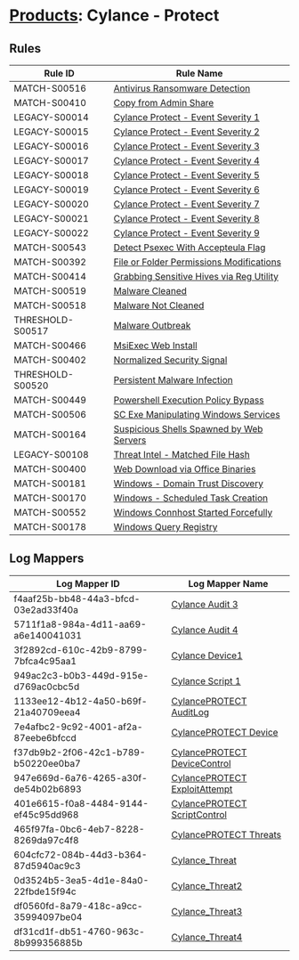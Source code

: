 # [Products](README.md): Cylance - Protect

## Rules

|Rule ID|Rule Name|
|----|----|
|MATCH-S00516|[Antivirus Ransomware Detection](../rules/MATCH-S00516.md)|
|MATCH-S00410|[Copy from Admin Share](../rules/MATCH-S00410.md)|
|LEGACY-S00014|[Cylance Protect - Event Severity 1](../rules/LEGACY-S00014.md)|
|LEGACY-S00015|[Cylance Protect - Event Severity 2](../rules/LEGACY-S00015.md)|
|LEGACY-S00016|[Cylance Protect - Event Severity 3](../rules/LEGACY-S00016.md)|
|LEGACY-S00017|[Cylance Protect - Event Severity 4](../rules/LEGACY-S00017.md)|
|LEGACY-S00018|[Cylance Protect - Event Severity 5](../rules/LEGACY-S00018.md)|
|LEGACY-S00019|[Cylance Protect - Event Severity 6](../rules/LEGACY-S00019.md)|
|LEGACY-S00020|[Cylance Protect - Event Severity 7](../rules/LEGACY-S00020.md)|
|LEGACY-S00021|[Cylance Protect - Event Severity 8](../rules/LEGACY-S00021.md)|
|LEGACY-S00022|[Cylance Protect - Event Severity 9](../rules/LEGACY-S00022.md)|
|MATCH-S00543|[Detect Psexec With Accepteula Flag](../rules/MATCH-S00543.md)|
|MATCH-S00392|[File or Folder Permissions Modifications](../rules/MATCH-S00392.md)|
|MATCH-S00414|[Grabbing Sensitive Hives via Reg Utility](../rules/MATCH-S00414.md)|
|MATCH-S00519|[Malware Cleaned](../rules/MATCH-S00519.md)|
|MATCH-S00518|[Malware Not Cleaned](../rules/MATCH-S00518.md)|
|THRESHOLD-S00517|[Malware Outbreak](../rules/THRESHOLD-S00517.md)|
|MATCH-S00466|[MsiExec Web Install](../rules/MATCH-S00466.md)|
|MATCH-S00402|[Normalized Security Signal](../rules/MATCH-S00402.md)|
|THRESHOLD-S00520|[Persistent Malware Infection](../rules/THRESHOLD-S00520.md)|
|MATCH-S00449|[Powershell Execution Policy Bypass](../rules/MATCH-S00449.md)|
|MATCH-S00506|[SC Exe Manipulating Windows Services](../rules/MATCH-S00506.md)|
|MATCH-S00164|[Suspicious Shells Spawned by Web Servers](../rules/MATCH-S00164.md)|
|LEGACY-S00108|[Threat Intel - Matched File Hash](../rules/LEGACY-S00108.md)|
|MATCH-S00400|[Web Download via Office Binaries](../rules/MATCH-S00400.md)|
|MATCH-S00181|[Windows - Domain Trust Discovery](../rules/MATCH-S00181.md)|
|MATCH-S00170|[Windows - Scheduled Task Creation](../rules/MATCH-S00170.md)|
|MATCH-S00552|[Windows Connhost Started Forcefully](../rules/MATCH-S00552.md)|
|MATCH-S00178|[Windows Query Registry](../rules/MATCH-S00178.md)|


## Log Mappers

|Log Mapper ID|Log Mapper Name|
|----|----|
|f4aaf25b-bb48-44a3-bfcd-03e2ad33f40a|[Cylance Audit 3](../mappings/f4aaf25b-bb48-44a3-bfcd-03e2ad33f40a.md)|
|5711f1a8-984a-4d11-aa69-a6e140041031|[Cylance Audit 4](../mappings/5711f1a8-984a-4d11-aa69-a6e140041031.md)|
|3f2892cd-610c-42b9-8799-7bfca4c95aa1|[Cylance Device1](../mappings/3f2892cd-610c-42b9-8799-7bfca4c95aa1.md)|
|949ac2c3-b0b3-449d-915e-d769ac0cbc5d|[Cylance Script 1](../mappings/949ac2c3-b0b3-449d-915e-d769ac0cbc5d.md)|
|1133ee12-4b12-4a50-b69f-21a40709eea4|[CylancePROTECT AuditLog](../mappings/1133ee12-4b12-4a50-b69f-21a40709eea4.md)|
|7e4afbc2-9c92-4001-af2a-87eebe6bfccd|[CylancePROTECT Device](../mappings/7e4afbc2-9c92-4001-af2a-87eebe6bfccd.md)|
|f37db9b2-2f06-42c1-b789-b50220ee0ba7|[CylancePROTECT DeviceControl](../mappings/f37db9b2-2f06-42c1-b789-b50220ee0ba7.md)|
|947e669d-6a76-4265-a30f-de54b02b6893|[CylancePROTECT ExploitAttempt](../mappings/947e669d-6a76-4265-a30f-de54b02b6893.md)|
|401e6615-f0a8-4484-9144-ef45c95dd968|[CylancePROTECT ScriptControl](../mappings/401e6615-f0a8-4484-9144-ef45c95dd968.md)|
|465f97fa-0bc6-4eb7-8228-8269da97c4f8|[CylancePROTECT Threats](../mappings/465f97fa-0bc6-4eb7-8228-8269da97c4f8.md)|
|604cfc72-084b-44d3-b364-87d5940ac9c3|[Cylance_Threat](../mappings/604cfc72-084b-44d3-b364-87d5940ac9c3.md)|
|0d3524b5-3ea5-4d1e-84a0-22fbde15f94c|[Cylance_Threat2](../mappings/0d3524b5-3ea5-4d1e-84a0-22fbde15f94c.md)|
|df0560fd-8a79-418c-a9cc-35994097be04|[Cylance_Threat3](../mappings/df0560fd-8a79-418c-a9cc-35994097be04.md)|
|df31cd1f-db51-4760-963c-8b999356885b|[Cylance_Threat4](../mappings/df31cd1f-db51-4760-963c-8b999356885b.md)|


